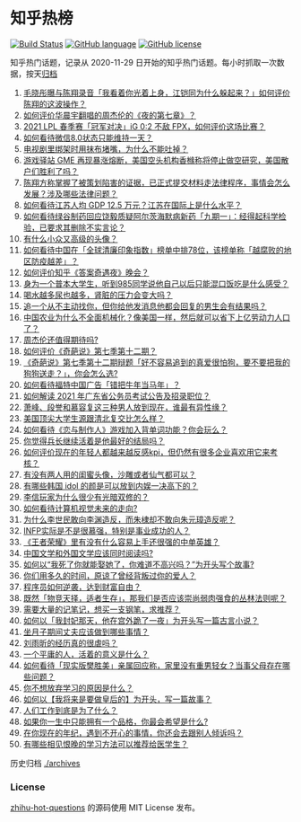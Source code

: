 # 知乎热榜
[![Build Status](https://github.com/ToWeLong/zhihu-hot-questions/workflows/CI/badge.svg)](https://github.com/ToWeLong/zhihu-hot-questions/actions)
[![GitHub language](https://img.shields.io/badge/language-golang-orange.svg)](https://golang.org/)
[![GitHub license](https://img.shields.io/github/license/ToWeLong/zhihu-hot-questions)](https://github.com/ToWeLong/zhihu-hot-questions/blob/main/LICENSE)

知乎热门话题，记录从 2020-11-29 日开始的知乎热门话题。每小时抓取一次数据，按天[归档](./archives)

<!-- BEGIN -->

1. [毛晓彤曝与陈翔录音「我看着你光着上身，江铠同为什么躲起来？」如何评价陈翔的这波操作？](https://www.zhihu.com/question/442081598)
1. [如何评价华晨宇翻唱的周杰伦的《夜的第七章》？](https://www.zhihu.com/question/441931973)
1. [2021 LPL 春季赛「冠军对决」iG 0:2 不敌 FPX，如何评价这场比赛？](https://www.zhihu.com/question/442032605)
1. [如何看待微信8.0状态只能维持一天？](https://www.zhihu.com/question/441505845)
1. [电视剧里绑架时用抹布堵嘴，为什么不能吐掉？](https://www.zhihu.com/question/441878231)
1. [游戏驿站 GME 再现暴涨熔断，美国空头机构香橼称将停止做空研究，美国散户们胜利了吗？](https://www.zhihu.com/question/441956769)
1. [陈翔方称掌握了被策划陷害的证据，已正式提交材料走法律程序，事情会怎么发展？涉及哪些法律问题？](https://www.zhihu.com/question/441997857)
1. [如何看待江苏人均 GDP 12.5 万元？江苏在国际上是什么水平？](https://www.zhihu.com/question/441249747)
1. [如何看待绿谷制药回应饶毅质疑阿尔茨海默病新药「九期一」：经得起科学检验，已要求其删除不实言论？](https://www.zhihu.com/question/442014571)
1. [有什么小众又高级的头像？](https://www.zhihu.com/question/438002548)
1. [如何看待中国在「全球清廉印象指数」榜单中排78位，该榜单称「越腐败的地区防疫越差」？](https://www.zhihu.com/question/441950005)
1. [如何评价知乎《答案奇遇夜》晚会？](https://www.zhihu.com/question/441882176)
1. [身为一个普本大学生，听到985同学说他自己以后只能混口饭吃是什么感受？](https://www.zhihu.com/question/437056781)
1. [喝水越多尿也越多，肾脏的压力会变大吗？](https://www.zhihu.com/question/429746229)
1. [追一个从不主动找你，但你给他发消息他都会回复的男生会有结果吗？](https://www.zhihu.com/question/425763808)
1. [中国农业为什么不全面机械化？像美国一样，然后就可以省下上亿劳动力人口了？](https://www.zhihu.com/question/433942905)
1. [周杰伦还值得期待吗?](https://www.zhihu.com/question/431203726)
1. [如何评价《奇葩说》第七季第十二期？](https://www.zhihu.com/question/441883096)
1. [《奇葩说》第七季第十二期辩题「好不容易追到的真爱很怕狗，要不要把我的狗狗送走？」，你会怎么选?](https://www.zhihu.com/question/441882944)
1. [如何看待福特中国广告「错把牛年当马年」？](https://www.zhihu.com/question/441666031)
1. [如何解读 2021 年广东省公务员考试公告及招录职位？](https://www.zhihu.com/question/441880404)
1. [萧峰、段誉和慕容复这三种男人放到现在，谁最有异性缘？](https://www.zhihu.com/question/440781326)
1. [美国顶尖大学生源跟清北复交比怎么样？](https://www.zhihu.com/question/355180091)
1. [如何看待《恋与制作人》游戏加入背单词功能？你会玩么？](https://www.zhihu.com/question/441798993)
1. [你觉得兵长继续活着是他最好的结局吗？](https://www.zhihu.com/question/438734311)
1. [如何评价现在的年轻人都越来越反感kpi，但仍然有很多企业喜欢用它来考核？](https://www.zhihu.com/question/441274642)
1. [有没有两人用的闺蜜头像，沙雕或者仙气都可以？](https://www.zhihu.com/question/384176765)
1. [有哪些韩国 idol 的颜是可以放到内娱一决高下的？](https://www.zhihu.com/question/440944695)
1. [李信玩家为什么很少有光暗双修的？](https://www.zhihu.com/question/403609087)
1. [如何看待计算机视觉未来的走向?](https://www.zhihu.com/question/436846337)
1. [为什么李世民敢向李渊造反，而朱棣却不敢向朱元璋造反呢？](https://www.zhihu.com/question/423592538)
1. [INFP实际是不是很慕强，特别是事业成功的人？](https://www.zhihu.com/question/441678910)
1. [《王者荣耀》里有没有什么容易上手还很强的中单英雄？](https://www.zhihu.com/question/440334222)
1. [中国文学和外国文学应该同时阅读吗?](https://www.zhihu.com/question/438568496)
1. [如何以“我死了你就能娶她了，你难道不高兴吗？”为开头写个故事?](https://www.zhihu.com/question/437396343)
1. [你们用多久的时间，原谅了曾经背叛过你的爱人？](https://www.zhihu.com/question/404785529)
1. [程序员如何逆袭，达到财富自由？](https://www.zhihu.com/question/437260564)
1. [既然「物竞天择，适者生存」，那我们是否应该崇尚弱肉强食的丛林法则呢？](https://www.zhihu.com/question/441183001)
1. [需要大量的记笔记，想买一支钢笔，求推荐？](https://www.zhihu.com/question/432347741)
1. [如何以「我封妃那天，他在宫外跪了一夜」为开头写一篇古言小说？](https://www.zhihu.com/question/422946779)
1. [坐月子期间丈夫应该做到哪些事情？](https://www.zhihu.com/question/440875988)
1. [刘雨昕的经历真的很虐吗？](https://www.zhihu.com/question/441643061)
1. [一个平庸的人，活着的意义是什么？](https://www.zhihu.com/question/436020711)
1. [如何看待「现实版樊胜美」亲属回应称，家里没有重男轻女？当事父母存在哪些问题？](https://www.zhihu.com/question/441958311)
1. [你不想放弃学习的原因是什么？](https://www.zhihu.com/question/441354119)
1. [如何以【我将来是要做皇后的】为开头，写一篇故事？](https://www.zhihu.com/question/421844006)
1. [人们工作到底是为了什么？](https://www.zhihu.com/question/441058938)
1. [如果你一生中只能拥有一个品格，你最会希望是什么?](https://www.zhihu.com/question/441379271)
1. [在你现在的年纪，遇到不开心的事情，你还会去跟别人倾诉吗？](https://www.zhihu.com/question/441111292)
1. [有哪些相见恨晚的学习方法可以推荐给医学生？](https://www.zhihu.com/question/270857566)

<!-- END -->

历史归档 [./archives](./archives)


### License
[zhihu-hot-questions](https://github.com/towelong/zhihu-hot-questions) 的源码使用 MIT License 发布。